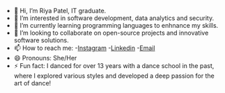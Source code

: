 - 👋 Hi, I’m Riya Patel, IT graduate.
- 👀 I’m interested in software development, data analytics and security.
- 🌱 I’m currently learning programming languages to enhnance my skills.
- 💞️ I’m looking to collaborate on open-source projects and innovative software solutions.
- 📫 How to reach me:
-[Instagram](https://www.instagram.com/riya.patel_04/)
-[Linkedin](https://www.linkedin.com/in/riya-patel-2b89702a8/)
-[Email](rp009108@gmail.com)
- 😄 Pronouns: She/Her
- ⚡ Fun fact: I danced for over 13 years with a dance school in the past, where I explored various styles and developed a deep passion for the art of dance!

<!---
ripatel04/ripatel04 is a ✨ special ✨ repository because its `README.md` (this file) appears on your GitHub profile.
You can click the Preview link to take a look at your changes.
--->
